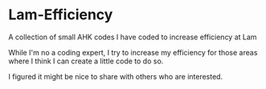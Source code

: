 # Lam-Efficiency
A collection of small AHK codes I have coded to increase efficiency at Lam

While I'm no a coding expert, I try to increase my efficiency for those areas where I think I can create a little code to do so.

I figured it might be nice to share with others who are interested.
